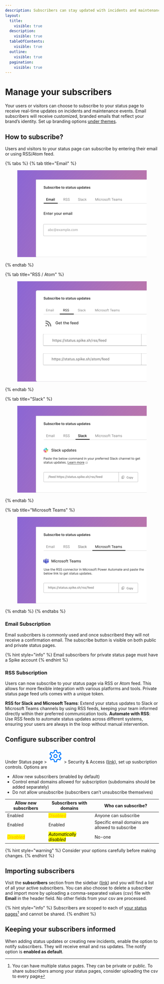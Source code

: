 ```yaml
---
description: Subscribers can stay updated with incidents and maintenances on your status page via email or rss. RSS updates can be used for automation as well. 
layout:
  title:
    visible: true
  description:
    visible: true
  tableOfContents:
    visible: true
  outline:
    visible: true
  pagination:
    visible: true
---
```


# Manage your subscribers

Your users or visitors can choose to subscribe to your status page to receive real-time updates on incidents and maintenance events. Email subscribers will receive customized, branded emails that reflect your brand’s identity. Set up branding options [under themes](https://statuspage.spike.sh/themes).

## How to subscribe?
Users and visitors to your status page can subscribe by entering their email or using RSS/Atom feed.

{% tabs %}
{% tab title="Email" %}
<figure><img src="../.gitbook/assets/subscriber option email.png" alt=""><figcaption></figcaption></figure>
{% endtab %}

{% tab title="RSS / Atom" %}
<figure><img src="../.gitbook/assets/subscriber option rss.png" alt=""><figcaption></figcaption></figure>
{% endtab %}

{% tab title="Slack" %}
<figure><img src="../.gitbook/assets/subscriber option slack.png" alt=""><figcaption></figcaption></figure>
{% endtab %}

{% tab title="Microsoft Teams" %}
<figure><img src="../.gitbook/assets/subscriber option microsoft teams.png" alt=""><figcaption></figcaption></figure>
{% endtab %}
{% endtabs %}

### Email Subscription
Email susbcribers is commonly used and once subscriberd they will not receive a confirmation email. The subscribe button is visible on both public and private status pages.&#x20;

{% hint style="info" %}
Email subscribers for private status page must have a Spike account
{% endhint %}

### RSS Subscription
Users can now subscribe to your status page via RSS or Atom feed. This allows for more flexible integration with various platforms and tools. Private status page feed urls comes with a unique token.

**RSS for Slack and Microsoft Teams**: Extend your status updates to Slack or Microsoft Teams channels by using RSS feeds, keeping your team informed directly within their preferred communication tools.
**Automate with RSS**: Use RSS feeds to automate status updates across different systems, ensuring your users are always in the loop without manual intervention.

## Configure subscriber control

Under Status page > <img src="../.gitbook/assets/image.png" alt="" data-size="line"> > Security & Access ([link](https://statuspage.spike.sh/configure/security-access)), set up susbcription controls. Options are

* Allow new subscribers (enabled by default)
* Control email domains allowed for subscription (subdomains should be added separately)
* Do not allow unsubscribe (subscribers can’t unsubscribe themselves)



| Allow new subscribers                         | Subscribers with domains                                               | Who can subscribe?                              |
| --------------------------------------------- | ---------------------------------------------------------------------- | ----------------------------------------------- |
| Enabled                                       | _<mark style="color:orange;">Disabled</mark>_                          | Anyone can subscribe                            |
| Enabled                                       | Enabled                                                                | Specific email domains are allowed to subscribe |
| _<mark style="color:orange;">Disabled</mark>_ | _<mark style="background-color:yellow;">Automatically disabled</mark>_ | No-one                                          |

{% hint style="warning" %}
Consider your options carefully before making changes.
{% endhint %}

## Importing subscribers

Visit the **subscribers** section from the sidebar ([link](https://statuspage.spike.sh/susbcribers)) and you will find a list of all your active subscribers. You can also choose to delete a subscriber and import more by uploading a comma-separated values (csv) file with **Email** in the header field. No other fields from your csv are processed.

{% hint style="info" %}
Subscribers are scoped to each of [your status pages](#user-content-fn-1)[^1] and cannot be shared.
{% endhint %}

## Keeping your subscribers informed

When adding status updates or creating new incidents, enable the option to notify subscribers. They will receive email and rss updates. The notify option is **enabled as default**.&#x20;

[^1]: You can have multiple status pages. They can be private or public. To share subscribers among your status pages, consider uploading the csv to every page

